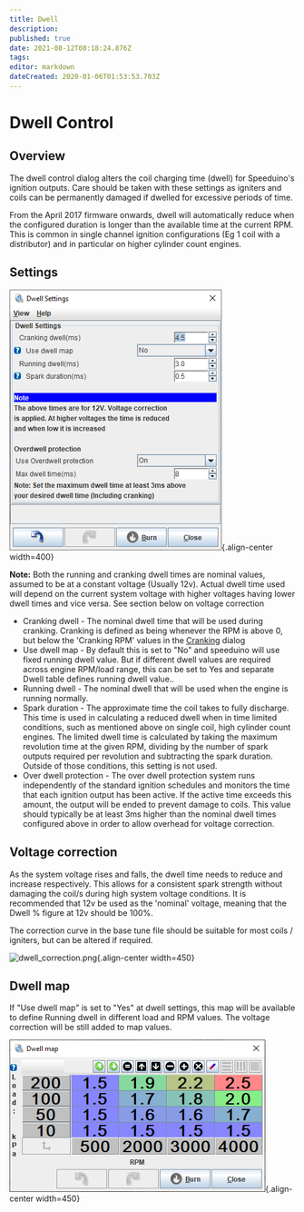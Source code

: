```yaml
---
title: Dwell
description: 
published: true
date: 2021-08-12T08:18:24.876Z
tags: 
editor: markdown
dateCreated: 2020-01-06T01:53:53.703Z
---
```


# Dwell Control
## Overview
The dwell control dialog alters the coil charging time (dwell) for Speeduino's ignition outputs. Care should be taken with these settings as igniters and coils can be permanently damaged if dwelled for excessive periods of time.

From the April 2017 firmware onwards, dwell will automatically reduce when the configured duration is longer than the available time at the current RPM. This is common in single channel ignition configurations (Eg 1 coil with a distributor) and in particular on higher cylinder count engines.

## Settings
![dwell_202108.png](/img/ignition/dwell_202108.png){.align-center width=400}

**Note:** Both the running and cranking dwell times are nominal values, assumed to be at a constant voltage (Usually 12v). Actual dwell time used will depend on the current system voltage with higher voltages having lower dwell times and vice versa. See section below on voltage correction

- Cranking dwell - The nominal dwell time that will be used during cranking. Cranking is defined as being whenever the RPM is above 0, but below the 'Cranking RPM' values in the [Cranking](/en/configuration/Cranking "wikilink") dialog
- Use dwell map - By default this is set to "No" and speeduino will use fixed running dwell value. But if different dwell values are required across engine RPM/load range, this can be set to Yes and separate Dwell table defines running dwell value..
- Running dwell - The nominal dwell that will be used when the engine is running normally.
- Spark duration - The approximate time the coil takes to fully discharge. This time is used in calculating a reduced dwell when in time limited conditions, such as mentioned above on single coil, high cylinder count engines. The limited dwell time is calculated by taking the maximum revolution time at the given RPM, dividing by the number of spark outputs required per revolution and subtracting the spark duration. Outside of those conditions, this setting is not used.
- Over dwell protection - The over dwell protection system runs independently of the standard ignition schedules and monitors the time that each ignition output has been active. If the active time exceeds this amount, the output will be ended to prevent damage to coils. This value should typically be at least 3ms higher than the nominal dwell times configured above in order to allow overhead for voltage correction.

## Voltage correction
As the system voltage rises and falls, the dwell time needs to reduce and increase respectively. This allows for a consistent spark strength without damaging the coil/s during high system voltage conditions. It is recommended that 12v be used as the 'nominal' voltage, meaning that the Dwell % figure at 12v should be 100%.

The correction curve in the base tune file should be suitable for most coils / igniters, but can be altered if required.

![dwell_correction.png](/img/ignition/dwell_correction.png){.align-center width=450}

## Dwell map
If "Use dwell map" is set to "Yes" at dwell settings, this map will be available to define Running dwell in different load and RPM values. The voltage correction will be still added to map values.

![dwell_map.png](/img/ignition/dwell_map.png){.align-center width=450}

